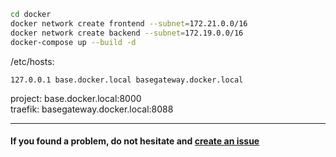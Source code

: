 ```bash
cd docker
docker network create frontend --subnet=172.21.0.0/16
docker network create backend --subnet=172.19.0.0/16
docker-compose up --build -d
```

/etc/hosts:
```
127.0.0.1 base.docker.local basegateway.docker.local
```

project: base.docker.local:8000  
traefik: basegateway.docker.local:8088

---
#### If you found a problem, do not hesitate and [create an issue](https://github.com/ozo2003/docker-compose.yml/issues/new)
